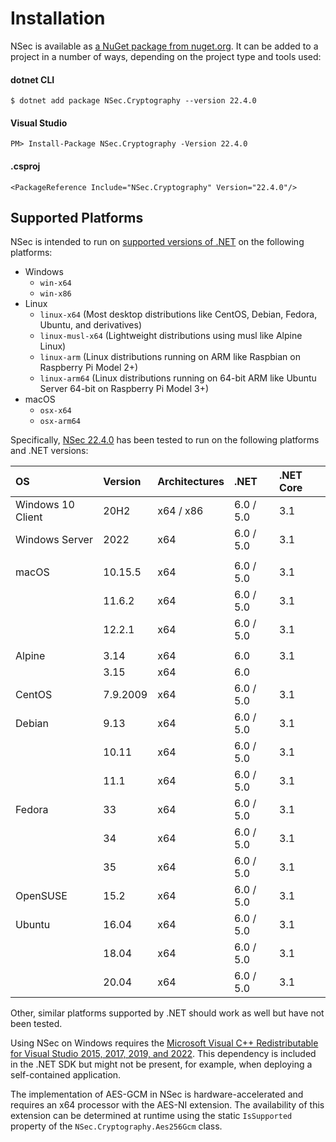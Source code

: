 # Installation

NSec is available as
[a NuGet package from nuget.org](https://www.nuget.org/packages/NSec.Cryptography/22.4.0).
It can be added to a project in a number of ways, depending on the project type
and tools used:


#### dotnet CLI

    $ dotnet add package NSec.Cryptography --version 22.4.0

#### Visual Studio

    PM> Install-Package NSec.Cryptography -Version 22.4.0

#### .csproj

    <PackageReference Include="NSec.Cryptography" Version="22.4.0"/>


## Supported Platforms

NSec is intended to run on
[supported versions of .NET](https://dotnet.microsoft.com/en-us/platform/support/policy/dotnet-core)
on the following platforms:

* Windows
    * `win-x64`
    * `win-x86`
* Linux
    * `linux-x64` (Most desktop distributions like CentOS, Debian, Fedora, Ubuntu, and derivatives)
    * `linux-musl-x64` (Lightweight distributions using musl like Alpine Linux)
    * `linux-arm` (Linux distributions running on ARM like Raspbian on Raspberry Pi Model 2+)
    * `linux-arm64` (Linux distributions running on 64-bit ARM like Ubuntu Server 64-bit on Raspberry Pi Model 3+)
* macOS
    * `osx-x64`
    * `osx-arm64`

Specifically,
[NSec 22.4.0](https://www.nuget.org/packages/NSec.Cryptography/22.4.0)
has been tested to run on the following platforms and .NET versions:

| OS                   | Version  | Architectures | .NET          | .NET Core   |
|:-------------------- |:-------- |:------------- |:--------------|:------------|
| Windows 10 Client    | 20H2     | x64 / x86     | 6.0 / 5.0     | 3.1         |
| Windows Server       | 2022     | x64           | 6.0 / 5.0     | 3.1         |
|                      |          |               |               |             |
| macOS                | 10.15.5  | x64           | 6.0 / 5.0     | 3.1         |
|                      | 11.6.2   | x64           | 6.0 / 5.0     | 3.1         |
|                      | 12.2.1   | x64           | 6.0 / 5.0     | 3.1         |
|                      |          |               |               |             |
| Alpine               | 3.14     | x64           | 6.0           | 3.1         |
|                      | 3.15     | x64           | 6.0           |             |
| CentOS               | 7.9.2009 | x64           | 6.0 / 5.0     | 3.1         |
| Debian               | 9.13     | x64           | 6.0 / 5.0     | 3.1         |
|                      | 10.11    | x64           | 6.0 / 5.0     | 3.1         |
|                      | 11.1     | x64           | 6.0 / 5.0     | 3.1         |
| Fedora               | 33       | x64           | 6.0 / 5.0     | 3.1         |
|                      | 34       | x64           | 6.0 / 5.0     | 3.1         |
|                      | 35       | x64           | 6.0 / 5.0     | 3.1         |
| OpenSUSE             | 15.2     | x64           | 6.0 / 5.0     | 3.1         |
| Ubuntu               | 16.04    | x64           | 6.0 / 5.0     | 3.1         |
|                      | 18.04    | x64           | 6.0 / 5.0     | 3.1         |
|                      | 20.04    | x64           | 6.0 / 5.0     | 3.1         |

Other, similar platforms supported by .NET should work as well but have not been tested.

Using NSec on Windows requires the
[Microsoft Visual C++ Redistributable for Visual Studio 2015, 2017, 2019, and 2022](https://support.microsoft.com/en-us/help/2977003/the-latest-supported-visual-c-downloads).
This dependency is included in the .NET SDK but might
not be present, for example, when deploying a self-contained application.

The implementation of AES-GCM in NSec is hardware-accelerated and requires an
x64 processor with the AES-NI extension. The availability of this extension can
be determined at runtime using the static `IsSupported` property of the
`NSec.Cryptography.Aes256Gcm` class.
